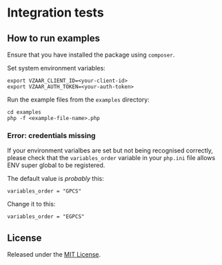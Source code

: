 # Integration tests

## How to run examples

Ensure that you have installed the package using `composer`.

Set system environment variables:

```
export VZAAR_CLIENT_ID=<your-client-id>
export VZAAR_AUTH_TOKEN=<your-auth-token>
```

Run the example files from the `examples` directory:

```
cd examples
php -f <example-file-name>.php
```

### Error: credentials missing
If your environment varialbes are set but not being recognised correctly,
please check that the `variables_order` variable in your `php.ini` file allows
ENV super global to be registered.

The default value is _probably_ this:

```
variables_order = "GPCS"
```

Change it to this:

```
variables_order = "EGPCS"
```

## License

Released under the [MIT License](http://www.opensource.org/licenses/MIT).
